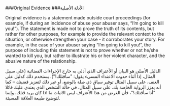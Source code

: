 ###Original Evidence
###الأدلة الأصلية

Original evidence is a statement made outside court proceedings (for example, if  during an incidence of abuse your abuser says, “I’m going to kill you!”). The statement is made not to prove the truth of its contents, but rather for other purposes, for example to provide the relevant context to the situation, or otherwise strengthen your case - it corroborates your story. For example, in the case of your abuser saying “I’m going to kill you!”, the purpose of including this statement is not to prove whether or not he/she wanted to kill you, but rather to illustrate his or her violent character, and the abusive nature of the relationship.

الدليل الأصلي هو البيان أو الأعتراف الذي أدلي به خارج الإجراءات القضائية (على سبيل المثال، إذا أثناء حدوث الاعتداء المسيء يقول: "سأقتلك!"). يستخدم ذلك كدليل على العنف، على سبيل المثال توفير سياق ذي صلة بالوضع، أو غير ذلك لتعزيز قضيتك – كما أنه يعزز الرواية الخاصة بك. على سبيل المثال، في حالة الشخص الذي يعتدي عليك قائلا "أنا سأقتلك!"، فأن الغرض من هذا الأعتراف ليس الاثبات ما اذا كان يريد قتلك، وإنما لتوضيح طبيعة العلاقة المسيئة.